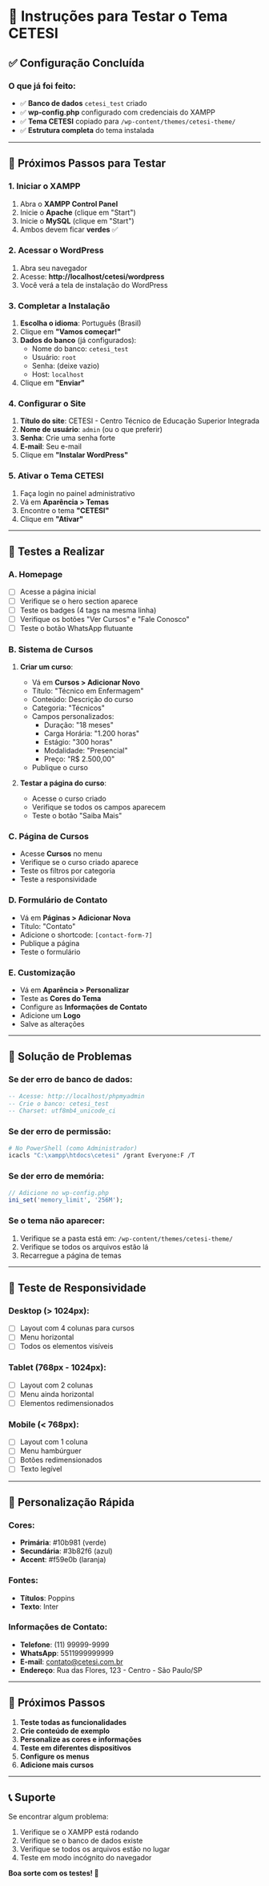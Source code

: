 # 🚀 Instruções para Testar o Tema CETESI

## ✅ Configuração Concluída

### O que já foi feito:
- ✅ **Banco de dados** `cetesi_test` criado
- ✅ **wp-config.php** configurado com credenciais do XAMPP
- ✅ **Tema CETESI** copiado para `/wp-content/themes/cetesi-theme/`
- ✅ **Estrutura completa** do tema instalada

---

## 🎯 Próximos Passos para Testar

### 1. **Iniciar o XAMPP**
1. Abra o **XAMPP Control Panel**
2. Inicie o **Apache** (clique em "Start")
3. Inicie o **MySQL** (clique em "Start")
4. Ambos devem ficar **verdes** ✅

### 2. **Acessar o WordPress**
1. Abra seu navegador
2. Acesse: **http://localhost/cetesi/wordpress**
3. Você verá a tela de instalação do WordPress

### 3. **Completar a Instalação**
1. **Escolha o idioma**: Português (Brasil)
2. Clique em **"Vamos começar!"**
3. **Dados do banco** (já configurados):
   - Nome do banco: `cetesi_test`
   - Usuário: `root`
   - Senha: (deixe vazio)
   - Host: `localhost`
4. Clique em **"Enviar"**

### 4. **Configurar o Site**
1. **Título do site**: CETESI - Centro Técnico de Educação Superior Integrada
2. **Nome de usuário**: `admin` (ou o que preferir)
3. **Senha**: Crie uma senha forte
4. **E-mail**: Seu e-mail
5. Clique em **"Instalar WordPress"**

### 5. **Ativar o Tema CETESI**
1. Faça login no painel administrativo
2. Vá em **Aparência > Temas**
3. Encontre o tema **"CETESI"**
4. Clique em **"Ativar"**

---

## 🧪 Testes a Realizar

### **A. Homepage**
- [ ] Acesse a página inicial
- [ ] Verifique se o hero section aparece
- [ ] Teste os badges (4 tags na mesma linha)
- [ ] Verifique os botões "Ver Cursos" e "Fale Conosco"
- [ ] Teste o botão WhatsApp flutuante

### **B. Sistema de Cursos**
1. **Criar um curso**:
   - Vá em **Cursos > Adicionar Novo**
   - Título: "Técnico em Enfermagem"
   - Conteúdo: Descrição do curso
   - Categoria: "Técnicos"
   - Campos personalizados:
     - Duração: "18 meses"
     - Carga Horária: "1.200 horas"
     - Estágio: "300 horas"
     - Modalidade: "Presencial"
     - Preço: "R$ 2.500,00"
   - Publique o curso

2. **Testar a página do curso**:
   - Acesse o curso criado
   - Verifique se todos os campos aparecem
   - Teste o botão "Saiba Mais"

### **C. Página de Cursos**
- Acesse **Cursos** no menu
- Verifique se o curso criado aparece
- Teste os filtros por categoria
- Teste a responsividade

### **D. Formulário de Contato**
- Vá em **Páginas > Adicionar Nova**
- Título: "Contato"
- Adicione o shortcode: `[contact-form-7]`
- Publique a página
- Teste o formulário

### **E. Customização**
- Vá em **Aparência > Personalizar**
- Teste as **Cores do Tema**
- Configure as **Informações de Contato**
- Adicione um **Logo**
- Salve as alterações

---

## 🔧 Solução de Problemas

### **Se der erro de banco de dados:**
```sql
-- Acesse: http://localhost/phpmyadmin
-- Crie o banco: cetesi_test
-- Charset: utf8mb4_unicode_ci
```

### **Se der erro de permissão:**
```bash
# No PowerShell (como Administrador)
icacls "C:\xampp\htdocs\cetesi" /grant Everyone:F /T
```

### **Se der erro de memória:**
```php
// Adicione no wp-config.php
ini_set('memory_limit', '256M');
```

### **Se o tema não aparecer:**
1. Verifique se a pasta está em: `/wp-content/themes/cetesi-theme/`
2. Verifique se todos os arquivos estão lá
3. Recarregue a página de temas

---

## 📱 Teste de Responsividade

### **Desktop** (> 1024px):
- [ ] Layout com 4 colunas para cursos
- [ ] Menu horizontal
- [ ] Todos os elementos visíveis

### **Tablet** (768px - 1024px):
- [ ] Layout com 2 colunas
- [ ] Menu ainda horizontal
- [ ] Elementos redimensionados

### **Mobile** (< 768px):
- [ ] Layout com 1 coluna
- [ ] Menu hambúrguer
- [ ] Botões redimensionados
- [ ] Texto legível

---

## 🎨 Personalização Rápida

### **Cores:**
- **Primária**: #10b981 (verde)
- **Secundária**: #3b82f6 (azul)
- **Accent**: #f59e0b (laranja)

### **Fontes:**
- **Títulos**: Poppins
- **Texto**: Inter

### **Informações de Contato:**
- **Telefone**: (11) 99999-9999
- **WhatsApp**: 5511999999999
- **E-mail**: contato@cetesi.com.br
- **Endereço**: Rua das Flores, 123 - Centro - São Paulo/SP

---

## 🚀 Próximos Passos

1. **Teste todas as funcionalidades**
2. **Crie conteúdo de exemplo**
3. **Personalize as cores e informações**
4. **Teste em diferentes dispositivos**
5. **Configure os menus**
6. **Adicione mais cursos**

---

## 📞 Suporte

Se encontrar algum problema:
1. Verifique se o XAMPP está rodando
2. Verifique se o banco de dados existe
3. Verifique se todos os arquivos estão no lugar
4. Teste em modo incógnito do navegador

**Boa sorte com os testes! 🎉**
